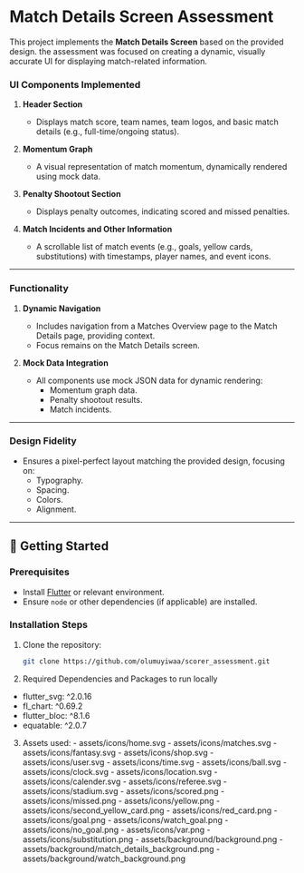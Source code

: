# Match Details Screen Assessment

This project implements the **Match Details Screen**  based on the provided design. the assessment was focused on creating a dynamic, visually accurate UI for displaying match-related information.


### UI Components Implemented

1. **Header Section**
    - Displays match score, team names, team logos, and basic match details (e.g., full-time/ongoing status).

2. **Momentum Graph**
    - A visual representation of match momentum, dynamically rendered using mock data.

3. **Penalty Shootout Section**
    - Displays penalty outcomes, indicating scored and missed penalties.

4. **Match Incidents and Other Information**
    - A scrollable list of match events (e.g., goals, yellow cards, substitutions) with timestamps, player names, and event icons.

---

### Functionality

1. **Dynamic Navigation**
    - Includes navigation from a Matches Overview page to the Match Details page, providing context.
    - Focus remains on the Match Details screen.

2. **Mock Data Integration**
    - All components use mock JSON data for dynamic rendering:
        - Momentum graph data.
        - Penalty shootout results.
        - Match incidents.

---

### Design Fidelity

- Ensures a pixel-perfect layout matching the provided design, focusing on:
    - Typography.
    - Spacing.
    - Colors.
    - Alignment.

---

## 🚀 Getting Started

### Prerequisites

- Install [Flutter](https://flutter.dev/) or relevant environment.
- Ensure `node` or other dependencies (if applicable) are installed.

### Installation Steps

1. Clone the repository:
   ```bash
   git clone https://github.com/olumuyiwaa/scorer_assessment.git
2. Required Dependencies and Packages to run locally
-  flutter_svg: ^2.0.16
-  fl_chart: ^0.69.2
-  flutter_bloc: ^8.1.6
-  equatable: ^2.0.7

3.   Assets used:
    - assets/icons/home.svg
    - assets/icons/matches.svg
    - assets/icons/fantasy.svg
    - assets/icons/shop.svg
    - assets/icons/user.svg
    - assets/icons/time.svg
    - assets/icons/ball.svg
    - assets/icons/clock.svg
    - assets/icons/location.svg
    - assets/icons/calender.svg
    - assets/icons/referee.svg
    - assets/icons/stadium.svg
    - assets/icons/scored.png
    - assets/icons/missed.png
    - assets/icons/yellow.png
    - assets/icons/second_yellow_card.png
    - assets/icons/red_card.png
    - assets/icons/goal.png
    - assets/icons/watch_goal.png
    - assets/icons/no_goal.png
    - assets/icons/var.png
    - assets/icons/substitution.png
    - assets/background/background.png
    - assets/background/match_details_background.png
    - assets/background/watch_background.png
  

